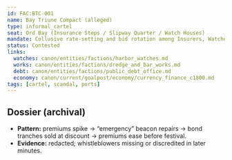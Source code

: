 ```yaml
---
id: FAC:BTC-001
name: Bay Triune Compact (alleged)
type: informal_cartel
seat: Ord Bay (Insurance Steps / Slipway Quarter / Watch Houses)
mandate: Collusive rate-setting and bid rotation among Insurers, Watches, and Works (alleged).
status: Contested
links:
  watches: canon/entities/factions/harbor_watches.md
  works: canon/entities/factions/dredge_and_bar_works.md
  debt: canon/entities/factions/public_debt_office.md
  economy: canon/current/goalpost/economy/currency_finance_c1800.md
tags: [cartel, scandal, ports]
---
```


## Dossier (archival)
- **Pattern:** premiums spike → “emergency” beacon repairs → bond tranches sold at discount → premiums ease before festival.  
- **Evidence:** redacted; whistleblowers missing or discredited in later minutes.
